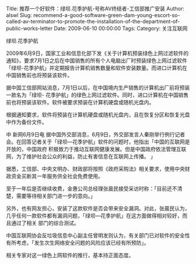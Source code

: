Title: 推荐一个好软件：绿坝.花季护航-号称AV终结者-工信部推广安装
Author: alswl
Slug: recommend-a-good-software-green-dam-young-escort-so-called-av-terminator-to-promote-the-installation-of-the-department-of-public-works-letter
Date: 2009-06-10 00:00:00
Tags: 
Category: 关注互联网

绿坝.花季护航

2009年6月9日，国家工业和信息化部下发《关于计算机预装绿色上网过滤软件的通知》，要求7月1日之后在中国销售的所有个人电脑出厂时预装绿色上网过滤软件
「绿坝-花季护航」并定期报告计算机销售数量和软件安装数量。而进口计算机在中国销售前也将预装该软件。

据中国工信部网站消息，7月1日以后，在中国境内生产销售的计算机出厂前将预装一款名为「绿坝-
花季护航」的绿色上网过滤软件。同时，进口计算机在中国销售前也将预装该软件。软件被要求预装在计算机硬盘或随机光盘内。

根据通知要求，软件将预装在计算机硬盘或随机光盘内，且在恢复分区和恢复光盘中作为备份文件。

中 新网6月9日电
据中国外交部消息，6月9日，外交部发言人秦刚举行例行记者会。在回答记者关于「绿坝—花季护航」软件的问题时，他指出「中国的互联网是开放的，中国政府
积极致力于推动互联网健康发展。但是中国政府依法管理互联网，为了维护社会公众的利益，防止有害信息在互联网上传播。 」

据悉，工信部、中央文明办、财政部将按照《政府采购法》相关要求，使用中央财政资金买断其一年服务供全社会免费使用。

至于一年后是否继续收费，金惠公司总经理张晨民接受采访时称：「目前还不清楚，需要等待相关部门进一步的意向。」

另外，也有网友担心，安装了这款软件是否会带来安全漏洞。对此，张晨民认为，几乎任何一款软件都有漏洞问题，「绿坝—花季护航」在这方面做得相对较好，而且通过了相关
部门的综合测试。

中国互联网协会反垃圾信息中心副主任曾明发则认为，有关部门已对软件的安全性有所考虑，「发生次生网络安全问题的风险应该已经有所预防」。

相关专家对这一绿色上网软件的推行，基本持正面态度。

